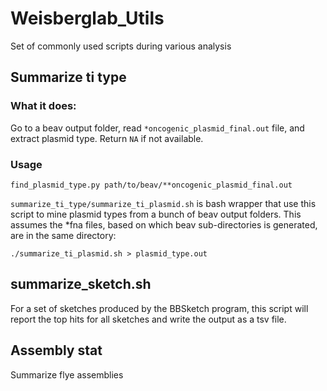 # Weisberglab_Utils
Set of commonly used scripts during various analysis

## Summarize ti type
### What it does:
Go to a beav output folder, read `*oncogenic_plasmid_final.out` file, and extract plasmid type. Return `NA` if not available.

### Usage
`find_plasmid_type.py path/to/beav/**oncogenic_plasmid_final.out`

`summarize_ti_type/summarize_ti_plasmid.sh` is bash wrapper that use this script to mine plasmid types from a bunch of beav output folders. This assumes the *fna files, based on which beav sub-directories is generated, are in the same directory:

`./summarize_ti_plasmid.sh > plasmid_type.out`

## summarize_sketch.sh
For a set of sketches produced by the BBSketch program, this script will report the top hits for all sketches and write the output as a tsv file. 


## Assembly stat
Summarize flye assemblies
